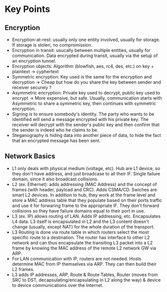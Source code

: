# Key Points

## Encryption

* Encryption-at-rest: usually only one entity involved, usually for storage. If storage is stolen, no compromission.
* Encryption in transit: usucally between multiple entities, usually for communication. Data encrypted during transit, usually via the setup of an encryption tunnel.
* Encryption objects: Algorithm (blowfish, aes, rc4, des, etc.) on key + plaintext -> cyphertext
* Symmetric encryption: Key used is the same for the encryption and decryption -> Cheap but how do you share the key between sender and receiver securely ?
* Asymmetric encryption: Private key used to decrypt, public key used to encrypt -> More expensive, but safe. Usually, communication starts with Asymmetric to share a symmetric key, then continues with symmetric encryption.
* Signing is to ensure somebody's identity. The party who wants to be identified will send a message encrypted with his private key. The receiver will decrypt with the sender's public key and then confirm that the sender is indeed who he claims to be.
* Steganography is hiding data into another piece of data, to hide the fact that an encrypted message has been sent.

## Network Basics

* L1 only deals with physical medium (voltage, etc). Hub are L1 device, so they don't have address, and just broadcase to all their IF. Single failure domain, since it also broadcast collisions.
* L2 (ex. Ethernet): adds addressing (MAC Address) and the concept of frames (with header, payload and CRC). Adds CSMA/CD. Swiches are smart L2 devices. In addition to hub, they work at the frame level and store a MAC address table that they populate based on their ports traffic and use it for forwaring frame to the appropriate IF. They don't forward collisions so they have failure domains equal to their port in use.
* L3 (ex. IP) allows routing of LAN. Adds IP addressing, etc. Encapsulates L4 data. L3 itself is encapsulated in L2 and the L3 content doesn't change (usually, except NAT) for the whole duration of the transport.
* L3 Routing is done via route table in which routers select the most specific route to a destination. The router has interface to other L2 network and can thus encapsulate the transiting L3 packet into a L2 frame by knowing the MAC address of the remote L2 network GW via ARP.
* For LAN communication with IP, routers are not needed. Hosts determine MAC from IP themselves via ARP. They can then build their L2 frames.
* L3 adds IP addresses, ARP, Route & Route Tables, Router (moves from SRC to DST, decapsulating/encapsulating in L2 along the way) & device to device communications over the Internet.